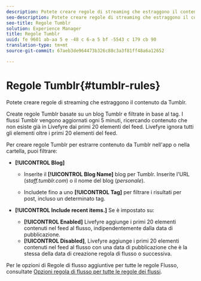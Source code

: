 ```yaml
---
description: Potete creare regole di streaming che estraggono il contenuto da Tumblr.
seo-description: Potete creare regole di streaming che estraggono il contenuto da Tumblr.
seo-title: Regole Tumblr
solution: Experience Manager
title: Regole Tumblr
uuid: fe 9601 ab-aa 5 e -48 c 6-a 5 bf -5543 c 179 cb 90
translation-type: tm+mt
source-git-commit: 67aeb3de964473b326c88c3a3f81ff48a6a12652

---
```



# Regole Tumblr{#tumblr-rules}

Potete creare regole di streaming che estraggono il contenuto da Tumblr.

Create regole Tumblr basate su un blog Tumblr e filtrate in base al tag. I flussi Tumblr vengono aggiornati ogni 5 minuti, ricercando contenuto che non esiste già in Livefyre dai primi 20 elementi del feed. Livefyre ignora tutti gli elementi oltre i primi 20 elementi del feed.

Per creare regole Tumblr per estrarre contenuto da Tumblr nell&#39;app o nella cartella, puoi filtrare:

* **[!UICONTROL Blog]**

   * Inserite il **[!UICONTROL Blog Name]** blog per Tumblr. Inserite l&#39;URL (*staff.tumblr.com*) o il nome del blog (*personale*).

   * Includete fino a uno **[!UICONTROL Tag]** per filtrare i risultati per post, incluso un determinato tag.

* **[!UICONTROL Include recent items.]** Se è impostato su:

   * **[!UICONTROL Enabled]** Livefyre aggiunge i primi 20 elementi contenuti nel feed al flusso, indipendentemente dalla data di pubblicazione.
   * **[!UICONTROL Disabled]**, Livefyre aggiunge i primi 20 elementi contenuti nel feed al flusso con una data di pubblicazione che è la stessa della data di creazione regola di flusso o successiva.

Per le opzioni di Regole di flusso aggiuntive per tutte le regole Flusso, consultate [Opzioni regola di flusso per tutte le regole dei flussi](../c-streams/c-stream-rule-options-for-all-stream-rules.md#c_stream_rule_options_for_all_stream_rules).
